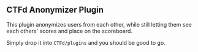 CTFd Anonymizer Plugin
----------------------

This plugin anonymizes users from each other, while still letting them see each others' scores and place on the scoreboard.

Simply drop it into `CTFd/plugins` and you should be good to go.
